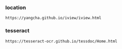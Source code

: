 ### location
```
https://yangcha.github.io/iview/iview.html
```

### tesseract
```
https://tesseract-ocr.github.io/tessdoc/Home.html

```
